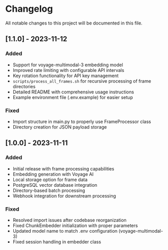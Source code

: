 # Changelog

All notable changes to this project will be documented in this file.

## [1.1.0] - 2023-11-12

### Added
- Support for voyage-multimodal-3 embedding model
- Improved rate limiting with configurable API intervals
- Key rotation functionality for API key management
- `scripts/process_all_frames.sh` for recursive processing of frame directories
- Detailed README with comprehensive usage instructions
- Example environment file (.env.example) for easier setup

### Fixed
- Import structure in main.py to properly use FrameProcessor class
- Directory creation for JSON payload storage

## [1.0.0] - 2023-11-11

### Added
- Initial release with frame processing capabilities
- Embedding generation with Voyage AI
- Local storage option for frame data
- PostgreSQL vector database integration
- Directory-based batch processing
- Webhook integration for downstream processing

### Fixed
- Resolved import issues after codebase reorganization
- Fixed ChunkEmbedder initialization with proper parameters
- Updated model name to match .env configuration (voyage-multimodal-3)
- Fixed session handling in embedder class 